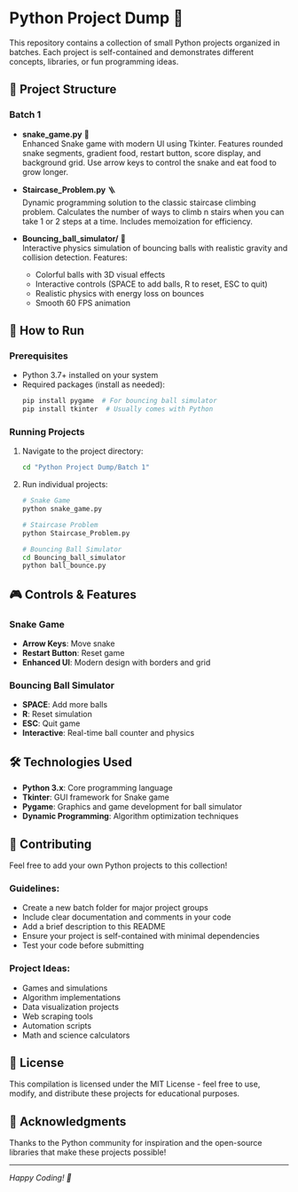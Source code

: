 # Python Project Dump 🐍

This repository contains a collection of small Python projects organized in batches. Each project is self-contained and demonstrates different concepts, libraries, or fun programming ideas.

## 📁 Project Structure

### Batch 1
- **snake_game.py** 🐍  
  Enhanced Snake game with modern UI using Tkinter. Features rounded snake segments, gradient food, restart button, score display, and background grid. Use arrow keys to control the snake and eat food to grow longer.

- **Staircase_Problem.py** 🪜  
  Dynamic programming solution to the classic staircase climbing problem. Calculates the number of ways to climb n stairs when you can take 1 or 2 steps at a time. Includes memoization for efficiency.

- **Bouncing_ball_simulator/** 🏀  
  Interactive physics simulation of bouncing balls with realistic gravity and collision detection. Features:
  - Colorful balls with 3D visual effects
  - Interactive controls (SPACE to add balls, R to reset, ESC to quit)
  - Realistic physics with energy loss on bounces
  - Smooth 60 FPS animation

## 🚀 How to Run

### Prerequisites
- Python 3.7+ installed on your system
- Required packages (install as needed):
  ```bash
  pip install pygame  # For bouncing ball simulator
  pip install tkinter  # Usually comes with Python
  ```

### Running Projects
1. Navigate to the project directory:
   ```bash
   cd "Python Project Dump/Batch 1"
   ```

2. Run individual projects:
   ```bash
   # Snake Game
   python snake_game.py
   
   # Staircase Problem
   python Staircase_Problem.py
   
   # Bouncing Ball Simulator
   cd Bouncing_ball_simulator
   python ball_bounce.py
   ```

## 🎮 Controls & Features

### Snake Game
- **Arrow Keys**: Move snake
- **Restart Button**: Reset game
- **Enhanced UI**: Modern design with borders and grid

### Bouncing Ball Simulator
- **SPACE**: Add more balls
- **R**: Reset simulation
- **ESC**: Quit game
- **Interactive**: Real-time ball counter and physics

## 🛠 Technologies Used
- **Python 3.x**: Core programming language
- **Tkinter**: GUI framework for Snake game
- **Pygame**: Graphics and game development for ball simulator
- **Dynamic Programming**: Algorithm optimization techniques

## 🤝 Contributing

Feel free to add your own Python projects to this collection! 

### Guidelines:
- Create a new batch folder for major project groups
- Include clear documentation and comments in your code
- Add a brief description to this README
- Ensure your project is self-contained with minimal dependencies
- Test your code before submitting

### Project Ideas:
- Games and simulations
- Algorithm implementations
- Data visualization projects
- Web scraping tools
- Automation scripts
- Math and science calculators

## 📄 License

This compilation is licensed under the MIT License - feel free to use, modify, and distribute these projects for educational purposes.

## 🌟 Acknowledgments

Thanks to the Python community for inspiration and the open-source libraries that make these projects possible!

---
*Happy Coding! 🎉*